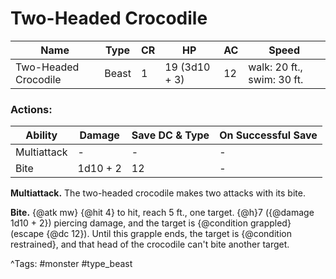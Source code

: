 # Two-Headed Crocodile

| Name | Type | CR | HP | AC | Speed |
|------|------|----|----|----|-------|
| Two-Headed Crocodile | Beast | 1 | 19 (3d10 + 3) | 12 | walk: 20 ft., swim: 30 ft. |

### Actions:

| Ability | Damage | Save DC & Type | On Successful Save |
|---------|--------|----------------|--------------------|
| Multiattack | - | - | - |
| Bite | 1d10 + 2 | 12 | - |


**Multiattack.** The two-headed crocodile makes two attacks with its bite.

**Bite.** {@atk mw} {@hit 4} to hit, reach 5 ft., one target. {@h}7 ({@damage 1d10 + 2}) piercing damage, and the target is {@condition grappled} (escape {@dc 12}). Until this grapple ends, the target is {@condition restrained}, and that head of the crocodile can't bite another target.

^Tags: #monster #type_beast